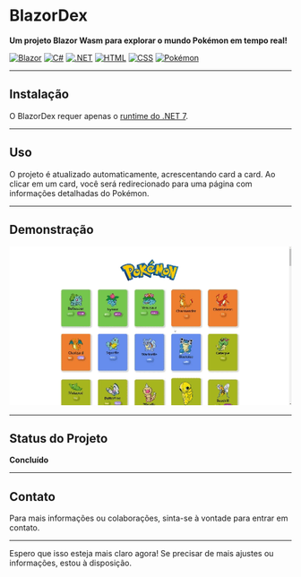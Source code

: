 # BlazorDex

**Um projeto Blazor Wasm para explorar o mundo Pokémon em tempo real!**

[![Blazor](https://img.shields.io/badge/-Blazor-512BD4?style=flat&logo=blazor&logoColor=white)](https://dotnet.microsoft.com/apps/aspnet/web-apps/blazor)
[![C#](https://img.shields.io/badge/-C%23-239120?style=flat&logo=c-sharp&logoColor=white)](https://docs.microsoft.com/en-us/dotnet/csharp/)
[![.NET](https://img.shields.io/badge/-.NET-512BD4?style=flat&logo=.net&logoColor=white)](https://dotnet.microsoft.com/)
[![HTML](https://img.shields.io/badge/-HTML-E34F26?style=flat&logo=html5&logoColor=white)](https://developer.mozilla.org/en-US/docs/Web/HTML)
[![CSS](https://img.shields.io/badge/-CSS-1572B6?style=flat&logo=css3&logoColor=white)](https://developer.mozilla.org/en-US/docs/Web/CSS)
[![Pokémon](https://img.shields.io/badge/-Pokémon-ffcc00?style=flat&logo=pokemon&logoColor=black)](https://www.pokemon.com/)

---

## Instalação

O BlazorDex requer apenas o [runtime do .NET 7](https://dotnet.microsoft.com/download/dotnet/7.0).

---

## Uso

O projeto é atualizado automaticamente, acrescentando card a card. Ao clicar em um card, você será redirecionado para uma página com informações detalhadas do Pokémon.

---

## Demonstração

![Veja o BlazorDex em ação](https://github.com/WillieLima/BlazorDex/blob/main/wwwroot/img/BlazorDex-gif.gif)

---

## Status do Projeto

**Concluído**

---

## Contato

Para mais informações ou colaborações, sinta-se à vontade para entrar em contato.

---

Espero que isso esteja mais claro agora! Se precisar de mais ajustes ou informações, estou à disposição.
